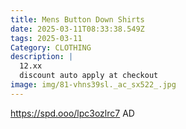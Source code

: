 ```yaml
---
title: Mens Button Down Shirts
date: 2025-03-11T08:33:38.549Z
tags: 2025-03-11
Category: CLOTHING
description: |
  12.xx
  discount auto apply at checkout 
image: img/81-vhns39sl._ac_sx522_.jpg
---
```

https://spd.ooo/lpc3ozlrc7
AD